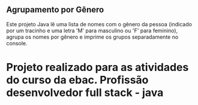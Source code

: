 ## Agrupamento por Gênero

Este projeto Java lê uma lista de nomes com o gênero da pessoa (indicado por um tracinho e uma letra 'M' para masculino ou 'F' para feminino), agrupa os nomes por gênero e imprime os grupos separadamente no console.

# Projeto realizado para as atividades do curso da ebac. Profissão desenvolvedor full stack - java